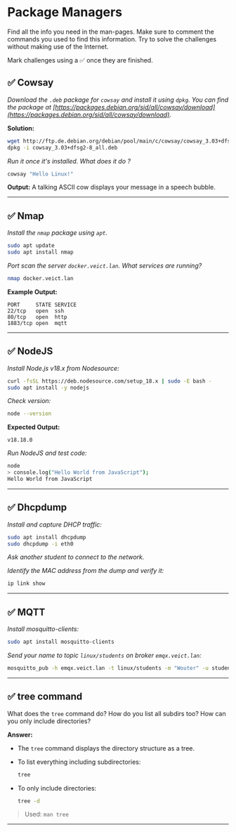 # Package Managers

Find all the info you need in the man-pages. Make sure to comment the commands you used to find this information. Try to solve the challenges without making use of the Internet.

Mark challenges using a ✅ once they are finished.

## ✅ Cowsay

*Download the `.deb` package for `cowsay` and install it using `dpkg`. You can find the package at [https://packages.debian.org/sid/all/cowsay/download](https://packages.debian.org/sid/all/cowsay/download).*

**Solution:**

```bash
wget http://ftp.de.debian.org/debian/pool/main/c/cowsay/cowsay_3.03+dfsg2-8_all.deb
dpkg -i cowsay_3.03+dfsg2-8_all.deb
```

*Run it once it's installed. What does it do ?*

```bash
cowsay "Hello Linux!"
```

**Output:** A talking ASCII cow displays your message in a speech bubble.

---

## ✅ Nmap

*Install the `nmap` package using `apt`.*

```bash
sudo apt update
sudo apt install nmap
```

*Port scan the server `docker.veict.lan`. What services are running?*

```bash
nmap docker.veict.lan
```

**Example Output:**

```
PORT     STATE SERVICE
22/tcp   open  ssh
80/tcp   open  http
1883/tcp open  mqtt
```

---

## ✅ NodeJS

*Install Node.js v18.x from Nodesource:*

```bash
curl -fsSL https://deb.nodesource.com/setup_18.x | sudo -E bash -
sudo apt install -y nodejs
```

*Check version:*

```bash
node --version
```

**Expected Output:**

```
v18.18.0
```

*Run NodeJS and test code:*

```bash
node
> console.log("Hello World from JavaScript");
Hello World from JavaScript
```

---

## ✅ Dhcpdump

*Install and capture DHCP traffic:*

```bash
sudo apt install dhcpdump
sudo dhcpdump -i eth0
```

*Ask another student to connect to the network.*

*Identify the MAC address from the dump and verify it:*

```bash
ip link show
```

---

## ✅ MQTT

*Install mosquitto-clients:*

```bash
sudo apt install mosquitto-clients
```

*Send your name to topic `linux/students` on broker `emqx.veict.lan`:*

```bash
mosquitto_pub -h emqx.veict.lan -t linux/students -m "Wouter" -u student -P Student123
```

---

## ✅ tree command

What does the `tree` command do? How do you list all subdirs too? How can you only include directories?

**Answer:**

* The `tree` command displays the directory structure as a tree.
* To list everything including subdirectories:

  ```bash
  tree
  ```
* To only include directories:

  ```bash
  tree -d
  ```

> Used: `man tree`

---

